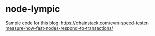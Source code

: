 # node-lympic

Sample code for this blog:
https://chainstack.com/evm-speed-tester-measure-how-fast-nodes-respond-to-transactions/
